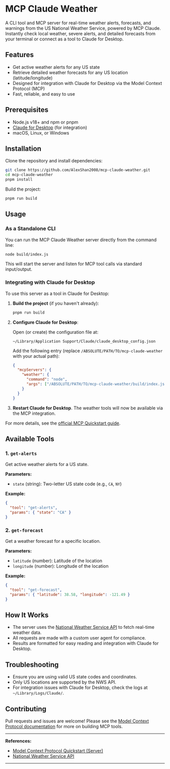 # MCP Claude Weather

A CLI tool and MCP server for real-time weather alerts, forecasts, and warnings from the US National Weather Service, powered by MCP Claude. Instantly check local weather, severe alerts, and detailed forecasts from your terminal or connect as a tool to Claude for Desktop.

## Features

- Get active weather alerts for any US state
- Retrieve detailed weather forecasts for any US location (latitude/longitude)
- Designed for integration with Claude for Desktop via the Model Context Protocol (MCP)
- Fast, reliable, and easy to use

## Prerequisites

- Node.js v18+ and npm or pnpm
- [Claude for Desktop](https://modelcontextprotocol.io/quickstart/server) (for integration)
- macOS, Linux, or Windows

## Installation

Clone the repository and install dependencies:

```bash
git clone https://github.com/AlexShan2008/mcp-claude-weather.git
cd mcp-claude-weather
pnpm install
```

Build the project:

```bash
pnpm run build
```

## Usage

### As a Standalone CLI

You can run the MCP Claude Weather server directly from the command line:

```bash
node build/index.js
```

This will start the server and listen for MCP tool calls via standard input/output.

### Integrating with Claude for Desktop

To use this server as a tool in Claude for Desktop:

1. **Build the project** (if you haven't already):

   ```bash
   pnpm run build
   ```

2. **Configure Claude for Desktop**:

   Open (or create) the configuration file at:

   ```
   ~/Library/Application Support/Claude/claude_desktop_config.json
   ```

   Add the following entry (replace `/ABSOLUTE/PATH/TO/mcp-claude-weather` with your actual path):

   ```json
   {
     "mcpServers": {
       "weather": {
         "command": "node",
         "args": ["/ABSOLUTE/PATH/TO/mcp-claude-weather/build/index.js"]
       }
     }
   }
   ```

3. **Restart Claude for Desktop**. The weather tools will now be available via the MCP integration.

For more details, see the [official MCP Quickstart guide](https://modelcontextprotocol.io/quickstart/server).

## Available Tools

### 1. `get-alerts`

Get active weather alerts for a US state.

**Parameters:**

- `state` (string): Two-letter US state code (e.g., `CA`, `NY`)

**Example:**

```json
{
  "tool": "get-alerts",
  "params": { "state": "CA" }
}
```

### 2. `get-forecast`

Get a weather forecast for a specific location.

**Parameters:**

- `latitude` (number): Latitude of the location
- `longitude` (number): Longitude of the location

**Example:**

```json
{
  "tool": "get-forecast",
  "params": { "latitude": 38.58, "longitude": -121.49 }
}
```

## How It Works

- The server uses the [National Weather Service API](https://www.weather.gov/documentation/services-web-api) to fetch real-time weather data.
- All requests are made with a custom user agent for compliance.
- Results are formatted for easy reading and integration with Claude for Desktop.

## Troubleshooting

- Ensure you are using valid US state codes and coordinates.
- Only US locations are supported by the NWS API.
- For integration issues with Claude for Desktop, check the logs at `~/Library/Logs/Claude/`.

## Contributing

Pull requests and issues are welcome! Please see the [Model Context Protocol documentation](https://modelcontextprotocol.io/) for more on building MCP tools.

---

**References:**

- [Model Context Protocol Quickstart (Server)](https://modelcontextprotocol.io/quickstart/server)
- [National Weather Service API](https://www.weather.gov/documentation/services-web-api)

---

